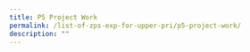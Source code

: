 ```yaml
---
title: P5 Project Work
permalink: /list-of-zps-exp-for-upper-pri/p5-project-work/
description: ""
---
```

